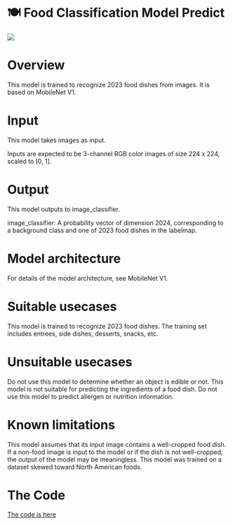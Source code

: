 # 🍽 Food Classification Model Predict
<img src="https://t1.rg.ltmcdn.com/es/posts/7/4/1/ceviche_peruano_18147_orig.jpg" />

# Overview
This model is trained to recognize 2023 food dishes from images. It is based on MobileNet V1.

# Input
This model takes images as input.

Inputs are expected to be 3-channel RGB color images of size 224 x 224, scaled to [0, 1].

# Output
This model outputs to image_classifier.

image_classifier: A probability vector of dimension 2024, corresponding to a background class and one of 2023 food dishes in the labelmap.

# Model architecture
For details of the model architecture, see MobileNet V1.

# Suitable usecases
This model is trained to recognize 2023 food dishes. The training set includes entrees, side dishes, desserts, snacks, etc.

# Unsuitable usecases
Do not use this model to determine whether an object is edible or not. This model is not suitable for predicting the ingredients of a food dish. Do not use this model to predict allergen or nutrition information.

# Known limitations
This model assumes that its input image contains a well-cropped food dish. If a non-food image is input to the model or if the dish is not well-cropped, the output of the model may be meaningless. This model was trained on a dataset skewed toward North American foods.

# The Code
<a href="https://github.com/thecodemancer/Model-for-Food-Classification/blob/bc11bfe804eda06d68dd6efa2835c52dd45e3612/Model_for_Food_Classification.ipynb" title="The Code">The code is here</a>
